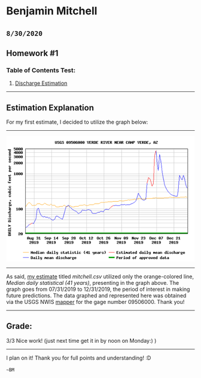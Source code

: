 # Benjamin Mitchell
## `8/30/2020`
## Homework #1

### Table of Contents Test:
1. [ Discharge Estimation](#est)

___
<a name="est"></a>
## Estimation Explanation

For my first estimate, I decided to utilize the graph below:
___
![graph1](USGS.09506000.5707.00060.00003.20190824.20191231.log.0.p50.gif "Discharge for gage# 09506000, 07/31/2019 to 12/31/2019")
___
As said, [my estimate](https://github.com/HAS-Tools-Fall2020/forecasting/blob/master/forecast_entries/mitchell.csv) titled *mitchell.csv* utilized only the orange-colored line, *Median daily statistical (41 years)*, presenting in the graph above.  The graph goes from 07/31/2019 to 12/31/2019, the period of interest in making future predictions.  The data graphed and represented here was obtained via the USGS NWIS [mapper](https://maps.waterdata.usgs.gov/mapper/) for the gage number 09506000.  Thank you!
___
## Grade:
3/3 Nice work! (just next time get it in by noon on Monday:) )
___
I plan on it! Thank you for full points and understanding! :D

`~BM`
